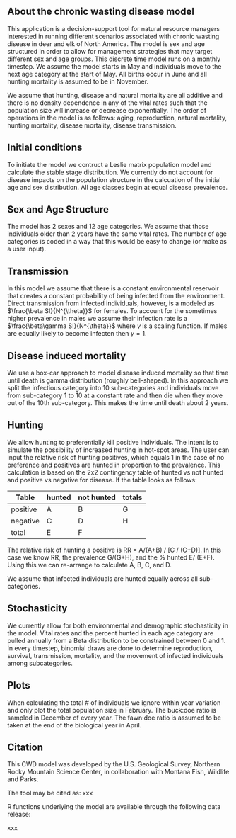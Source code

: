   
## About the chronic wasting disease model  

This application is a decision-support tool for natural resource managers interested in running different scenarios associated with chronic wasting disease in deer and elk of North America. The model is sex and age structured in order to allow for management strategies that may target different sex and age groups. This discrete time model runs on a monthly timestep. We assume the model starts in May and individuals move to the next age category at the start of May. All births occur in June and all hunting mortality is assumed to be in November. 

We assume that hunting, disease and natural mortality are all additive and there is no density dependence in any of the vital rates such that the population size will increase or decrease exponentially. The order of operations in the model is as follows: aging, reproduction, natural mortality, hunting mortality, disease mortality, disease transmission.

## Initial conditions  

To initiate the model we contruct a Leslie matrix population model and calculate the stable stage distribution. We currently do not account for disease impacts on the population structure in the calcuation of the initial age and sex distribution. All age classes begin at equal disease prevalence. 

## Sex and Age Structure  

The model has 2 sexes and 12 age categories. We assume that those individuals older than 2 years have the same vital rates. The number of age categories is coded in a way that this would be easy to change (or make as a user input). 

## Transmission  

In this model we assume that there is a constant environmental reservoir that creates a constant probability of being infected from the environment. Direct transmission from infected individuals, however, is a modeled as $\frac{\beta SI}{N^{\theta}}$ for females. To account for the sometimes higher prevalence in males we assume their infection rate is a  $\frac{\beta\gamma SI}{N^{\theta}}$ where $\gamma$ is a scaling function. If males are equally likely to become infecten then $\gamma = 1$. 

## Disease induced mortality  

We use a box-car approach to model disease induced mortality so that time until death is gamma distribution (roughly bell-shaped). In this approach we split the infectious category into 10 sub-categories and individuals move from sub-category 1 to 10 at a constant rate and then die when they move out of the 10th sub-category. This makes the time until death about 2 years. 

## Hunting  

We allow hunting to preferentially kill positive individuals. The intent is to simulate the possibility of increased hunting in hot-spot areas. The user can input the relative risk of hunting positives, which equals 1 in the case of no preference and positives are hunted in proportion to the prevalence. This calculation is based on the 2x2 contingency table of hunted vs not hunted and positive vs negative for disease. If the table looks as follows: 

Table    | hunted | not hunted |totals  |
---------| ------- |---------- |-------| 
positive  |A        |B          |G |
negative  |C        |D          |H| 
total     |E        |F 


The relative risk of hunting a positive is RR = A/(A+B) / [C / (C+D)]. In this case we know RR, the prevalence G/(G+H), and the % hunted E/ (E+F). Using this we can re-arrange to calculate A, B, C, and D. 

We assume that infected individuals are hunted equally across all sub-categories. 

## Stochasticity  

We currently allow for both environmental and demographic stochasticity in the model.  Vital rates and the percent hunted in each age category are pulled annually from a Beta distribution to be constrained between 0 and 1. In every timestep, binomial draws are done to determine reproduction, survival, transmission, mortality, and the movement of infected individuals among subcategories. 

## Plots  
When calculating the total # of individuals we ignore within year variation and only plot the total population size in February. The buck:doe ratio is sampled in December of every year. The fawn:doe ratio is assumed to be taken at the end of the biological year in April.   
  
## Citation
This CWD model was developed by the U.S. Geological Survey, Northern Rocky Mountain Science Center, in collaboration with Montana Fish, Wildlife and Parks. 

The tool may be cited as:
xxx

R functions underlying the model are available through the following data release:

xxx
